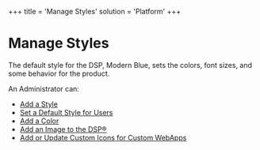 +++
title = 'Manage Styles'
solution = 'Platform'
+++

# Manage Styles

The default style for the DSP, Modern Blue, sets the colors, font sizes,
and some behavior for the product.

An Administrator can:

  - [Add a Style](Add_a_Style.htm)
  - [Set a Default Style for Users](Set_a_Default_Style_for_Users.htm)
  - [Add a Color](Add_a_Color.htm)
  - [Add an Image to the DSP®](Add%20an%20Image%20to%20the%20DSP.htm)
  - [Add or Update Custom Icons for Custom
    WebApps](Add%20or%20Update%20Custom%20Icons%20for%20Custom%20WebApps.htm)
